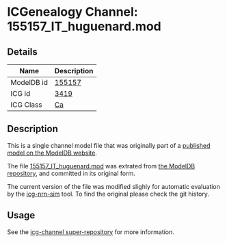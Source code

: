 # ICGenealogy Channel: 155157\_IT\_huguenard.mod

## Details

Name | Description
---- | -----------
ModelDB id | [155157](http://senselab.med.yale.edu/ModelDB/ShowModel.cshtml?model=155157)
ICG id | [3419](http://icg.neurotheory.ox.ac.uk/channels/3/3419)
ICG Class | [Ca](http://icg.neurotheory.ox.ac.uk/channels/3)

## Description

This is a single channel model file that was originally part of a [published model on the ModelDB website](http://senselab.med.yale.edu/mModelDB/ShowModel.cshtml?model=155157).


The file [155157\_IT\_huguenard.mod](155157_IT_huguenard.mod) was extrated from [the ModelDB repository](http://senselab.med.yale.edu/ModelDB/ShowModel.cshtml?model=155157), and committed in its original form.

The current version of the file was modified slighly for automatic evaluation by the [icg-nrn-sim](https://github.com/icgenealogy/icg-nrn-sim) tool. To find the original please check the git history.


## Usage

See the [icg-channel super-repository](https://github.com/icgenealogy/icg-channels) for more information.